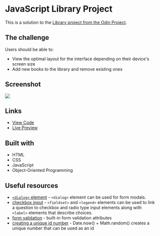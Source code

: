 # JavaScript Library Project

This is a solution to the [Library project from the Odin Project](https://www.theodinproject.com/lessons/node-path-javascript-library). 

## The challenge

Users should be able to:

- View the optimal layout for the interface depending on their device's screen size
- Add new books to the library and remove existing ones

## Screenshot

![](./screenshot.jpg)

## Links

- [View Code](https://github.com/elizerdim/javascript-library)
- [Live Preview](https://elizerdim.github.io/javascript-library/)

## Built with

- HTML
- CSS 
- JavaScript
- Object-Oriented Programming

## Useful resources

- [```<dialog>``` element](https://developer.mozilla.org/en-US/docs/Web/HTML/Element/dialog) - ```<dialog>``` element can be used for form modals.
- [checkbox input](https://developer.mozilla.org/en-US/docs/Web/HTML/Element/input/checkbox) - ```<fieldset>``` and ```<legend>``` elements can be used to link a question to checkbox and radio type input elements along with ```<label>``` elements that describe choices.
- [form validation](https://developer.mozilla.org/en-US/docs/Learn/Forms/Form_validation) - built-in form validation attributes
- [creating a unique id number](https://stackoverflow.com/a/40591207) - Date.now() + Math.random() creates a unique number that can be used as an id